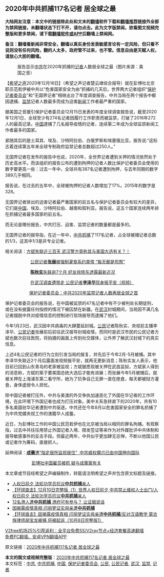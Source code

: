  <h2>2020年中共抓捕117名记者 居全球之最</h2> <p class="notice"><b>大陆网友注意：本文中的链接除此处和文末的<a href="https://github.com/bannedbook/fanqiang" >翻墙</a>软件下载和<a href="https://github.com/killgcd/justmysocks/blob/master/README.md">翻墙推荐</a>链接外全部为禁网链接，未翻墙状态下打不开，请勿点击。此为文字版禁闻，欲看图文视频完整版和更多禁闻，请下载<a href="https://github.com/bannedbook/fanqiang">翻墙软件或APP</a>后翻墙上禁闻网。</p><p>备注：翻墙看新闻非常安全，翻墙以真实身份发表敏感言论有一定风险，但只看不说则没有任何风险，翻的人太多，政府管不过来，也不管。信息自由是天赋人权，请放心大胆的翻墙。</b></p>  <div class="entry"> <figure><figcaption>报告显示<a href="https://www.bannedbook.org/bnews/tag/%e4%b8%ad%e5%85%b1/" class="st_tag internal_tag" rel="tag" title="标签 中共 下的日志">中共</a>在2020年抓捕的<a href="https://www.bannedbook.org/bnews/tag/%E8%AE%B0%E8%80%85/" class="st_tag internal_tag" rel="tag" title="标签 记者 下的日志">记者</a>人数居全球之最（图片来源：美国之音）</figcaption></figure> <p>【<span class='wp_keywordlink_affiliate'><a href="https://www.soundofhope.org" title="希望之声" target="_blank">希望之声</a></span>2020年12月16日】（希望之声记者楚云珒综合报导）就在彭博社北京职员范若伊被中共以“危害国家安全为由”抓捕的几天后，世界两大记者组织“<a href="https://www.bannedbook.org/bnews/tag/%E4%BF%9D%E6%8A%A4%E8%AE%B0%E8%80%85%E5%A7%94%E5%91%98%E4%BC%9A/" class="st_tag internal_tag" rel="tag" title="标签 保护记者委员会 下的日志">保护记者委员会</a>”和“无国界记者”相继出台了年度调查报告，中共当局在两个报告中都因逮捕、<a href="https://www.bannedbook.org/bnews/tag/%E7%9B%91%E7%A6%81/" class="st_tag internal_tag" rel="tag" title="标签 监禁 下的日志">监禁</a>记者人数最多而成为迫害<span class='wp_keywordlink_affiliate'><a href="https://www.bannedbook.org/" title="新闻">新闻</a></span>工作者最严重的国家。</p> <p>据美国之音援引保护记者委员会12月15日发表的年度全球调查报告说，截至2020年12月1日，全球至少有274名记者因履行工作职责而被监禁，打破了2016年272人的最高记录。<span class='wp_keywordlink_affiliate'><a href="https://www.bannedbook.org/" title="中国" target="_blank">中国</a></span>逮捕了几名报导疫情的记者，连续第二年成为全球监禁新闻工作者最多的国家。</p> <p>紧随其后的是土耳其、埃及、沙特阿拉伯、白俄罗斯和埃塞俄比亚。报告说:“这标志着连续第五年来全球专制政府监禁记者总数超过250人。”</p> <p>无国界记者在发布的报告中也说，2020年，全世界记者遭到关押的情况依然处于历史高水平。而该组织的报告公布的遭到拘押的记者人数比保护记者委员会使用的数字要更高一些：过去一年中，全球共有387名记者遭到拘押，与去年同期的数字389几乎相同。</p> <p>报告说，在过去的五年中，全球被拘押的记者人数增加了17%。2015年的数字是328。</p>  <p>无国界记者排出的迫害记者最严重国家的前五名与保护记者委员会有较大的差异，它们是<a href="https://www.bannedbook.org/bnews/tag/%E4%B8%AD%E5%9B%BD/" class="st_tag internal_tag" rel="tag" title="标签 中国 下的日志">中国</a>、埃及、沙特阿拉伯、越南和叙利亚。报告说，这五个国家连续两年排在抓捕记者最多国家的前五名。</p> <p>而无论是哪份报告，中共打压、迫害、监禁记者的数量都是最多的。</p> <p>无国界记者的报导指，在近一年中，<a href="https://www.bannedbook.org/bnews/tag/%E4%B8%AD%E5%85%B1%E6%8A%93%E6%8D%95/" class="st_tag internal_tag" rel="tag" title="标签 中共抓捕 下的日志">中共抓捕</a>了117名记者，占全球被捕记者总数的1/3，这其中1/3是非专业记者。</p> <p>相关阅读：<a href="https://www.soundofhope.org/post/446269">方斌失联近三百天 武汉警方竟称其与美国大选有关？！</a></p> <p>                     <a data-ctorig="https://www.soundofhope.org/post/452188" data-cturl="https://www.google.com/url?client=internal-element-cse&amp;cx=007749283119516952101:0iwnfnkwnek&amp;q=https://www.soundofhope.org/post/452188&amp;sa=U&amp;ved=2ahUKEwiBxNnUnNLtAhV67XMBHZj8BVUQFjAAegQIBhAC&amp;usg=AOvVaw1iRVWEX0BWfpl3QVd92JaH" href="https://www.google.com/url?client=internal-element-cse&amp;cx=007749283119516952101:0iwnfnkwnek&amp;q=https://www.soundofhope.org/post/452188&amp;sa=U&amp;ved=2ahUKEwiBxNnUnNLtAhV67XMBHZj8BVUQFjAAegQIBhAC&amp;usg=AOvVaw1iRVWEX0BWfpl3QVd92JaH" target="_blank">公民记者<b>张展</b>被强制灌食系约束带 “每天都是煎熬”</a></p>  <p>                     <a data-ctorig="https://www.soundofhope.org/post/423121" data-cturl="https://www.google.com/url?client=internal-element-cse&amp;cx=007749283119516952101:0iwnfnkwnek&amp;q=https://www.soundofhope.org/post/423121&amp;sa=U&amp;ved=2ahUKEwin6cLlnNLtAhW0FLcAHX8AD6sQFjAAegQIARAC&amp;usg=AOvVaw2f8yzYqubSywzDVCKeGhKJ" href="https://www.google.com/url?client=internal-element-cse&amp;cx=007749283119516952101:0iwnfnkwnek&amp;q=https://www.soundofhope.org/post/423121&amp;sa=U&amp;ved=2ahUKEwin6cLlnNLtAhW0FLcAHX8AD6sQFjAAegQIARAC&amp;usg=AOvVaw2f8yzYqubSywzDVCKeGhKJ" target="_blank"><b>陈秋实</b>失联逾7个月 好友徐晓东透露最新近况</a></p> <p>                     <a data-ctorig="https://www.soundofhope.org/post/370246" data-cturl="https://www.google.com/url?client=internal-element-cse&amp;cx=007749283119516952101:0iwnfnkwnek&amp;q=https://www.soundofhope.org/post/370246&amp;sa=U&amp;ved=2ahUKEwiO3ZzwnNLtAhU0guYKHUfzBqcQFjAIegQIAhAC&amp;usg=AOvVaw2G-7bZpszbNXws0vFgtHdb" href="https://www.google.com/url?client=internal-element-cse&amp;cx=007749283119516952101:0iwnfnkwnek&amp;q=https://www.soundofhope.org/post/370246&amp;sa=U&amp;ved=2ahUKEwiO3ZzwnNLtAhU0guYKHUfzBqcQFjAIegQIAhAC&amp;usg=AOvVaw2G-7bZpszbNXws0vFgtHdb" target="_blank">在武汉调查遭带走 公民记者<b>李泽华</b>现身报平安（视频）</a></p> <p>                    <a href="https://www.soundofhope.org/post/453757">保护记者委员会：中共2020年监禁记者人数再居全球之首</a></p> <p>保护记者委员会的报告说，在中国被监禁的47名记者中有不少被判处长期徒刑，或在没有披露任何指控的情况下被囚禁在新疆。在<a href="https://www.bannedbook.org/bnews/tag/%e6%ad%a6%e6%b1%89/" class="st_tag internal_tag" rel="tag" title="标签 武汉 下的日志">武汉</a>封城期间，当局因不满几名记者摆脱中共对疫情信息的控制进行现场报导而逮捕了他们。</p> <p>今年1月23日，武汉因中共病毒的大肆蔓延封城。<a href="https://www.bannedbook.org/bnews/tag/%e5%85%ac%e6%b0%91/" class="st_tag internal_tag" rel="tag" title="标签 公民 下的日志">公民</a>记者陈秋实、央视前主播李泽华、<a href="https://www.bannedbook.org/bnews/tag/%E5%85%AC%E6%B0%91%E8%AE%B0%E8%80%85/" class="st_tag internal_tag" rel="tag" title="标签 公民记者 下的日志">公民记者</a>张展前后前往武汉报导封城疫情。而同时是武汉市民的公民记者方斌也数次前往医院，将拍摄的画面上传到社交媒体，让外界了解武汉封城下的真实信息。</p>  <p>上述4名公民记者的行为立刻引发当局的报复，并先后于今年2月-5月被捕。其中李泽华失联近2个月后露面发视频报平安，就再无更新消息；陈秋实友人表示，他目前已回到山东青岛的老家被监视；方斌据悉现被关押在武昌监狱，方斌家人得到的消息称，方斌的案子要美国总统大选后才能有进展；而张展今年5月被捕后，就被关押在上海浦东第二看守所，她为了抗争自己无罪一直在绝食，每天都被狱方灌食，身体虚弱令人担忧。</p> <p>除中国记者被打压外，中共与美澳的外交争执加速恶化了外国在华记者的工作环境，在此环境下外国记者也成为打压对象。美中关系急转直下的2020年，共有10多名美国驻华记者遭到中共驱逐。中共还在今年8月以危害国家安全的罪名抓捕了为中共党媒央视工作的澳籍华人成蕾。</p> <p>近日，为彭博社工作的中国公民范若伊也在北京被当局以相同的罪名拘捕。有观察指，过去中共往往用禁止外国记者入境、限发签证等来作为对外媒批评中共体制和报导敏感事件的反击手段。但最近两年，中共似乎更加肆无忌惮，不断以他国公民或记者作为筹码，直接抓人。</p> <p>延伸阅读：<a data-ctorig="https://www.soundofhope.org/post/417838" data-cturl="https://www.google.com/url?client=internal-element-cse&amp;cx=007749283119516952101:0iwnfnkwnek&amp;q=https://www.soundofhope.org/post/417838&amp;sa=U&amp;ved=2ahUKEwi9qouGndLtAhVX73MBHbxhDhoQFjAEegQIBRAC&amp;usg=AOvVaw1dcbceOBvlXZenNNTQCbPX" href="https://www.google.com/url?client=internal-element-cse&amp;cx=007749283119516952101:0iwnfnkwnek&amp;q=https://www.soundofhope.org/post/417838&amp;sa=U&amp;ved=2ahUKEwi9qouGndLtAhVX73MBHbxhDhoQFjAEegQIBRAC&amp;usg=AOvVaw1dcbceOBvlXZenNNTQCbPX" target="_blank"><b>成蕾</b>遭“指定居所监视居住”  中共威权魔爪已由中国伸向国际</a></p> <p>                      <a data-ctorig="https://www.soundofhope.org/post/453001" data-cturl="https://www.google.com/url?client=internal-element-cse&amp;cx=007749283119516952101:0iwnfnkwnek&amp;q=https://www.soundofhope.org/post/453001&amp;sa=U&amp;ved=2ahUKEwjE58aUndLtAhVBmuYKHSpZD4gQFjAAegQIBhAC&amp;usg=AOvVaw0hnYrM3ZYS389Vg5kFWwT5" href="https://www.google.com/url?client=internal-element-cse&amp;cx=007749283119516952101:0iwnfnkwnek&amp;q=https://www.soundofhope.org/post/453001&amp;sa=U&amp;ved=2ahUKEwjE58aUndLtAhVBmuYKHSpZD4gQFjAAegQIBhAC&amp;usg=AOvVaw0hnYrM3ZYS389Vg5kFWwT5" target="_blank">彭博社中国雇员被抓 疑与成蕾案有关</a></p>  <p>本文章或节目经希望之声编辑制作，转载请注明希望之声并包含原文标题及链接。</p> <ul class='op-related-articles' title='相关阅读'> <li><a href='https://www.bannedbook.org/bnews/taiwannews/20201211/1445479.html' target='_blank'>人权日前夕 法轮功学员抗议<b>中共抓捕</b>亲人</a></li> <li><a href='https://www.bannedbook.org/bnews/bannedvideo/20201210/1445410.html' target='_blank'>【环球直击】12月10日完整版（1）世界人权日前夕 中共禁止维权人士出门/人权日前夕 法轮功学员抗议<b>中共抓捕</b>亲人</a></li> <li><a href='https://www.bannedbook.org/bnews/comments/20201011/1411701.html' target='_blank'>12名港人遭<b>中共抓捕</b> 港府可有参与？ 让证据说话</a></li> <li><a href='https://www.bannedbook.org/bnews/bannedvideo/20201008/1410445.html' target='_blank'>因揭露疫情真相 闫丽梦证实母亲遭<b>中共抓捕</b></a></li> <li><a href='https://www.bannedbook.org/bnews/bannedvideo/20201008/1410351.html' target='_blank'>【环球直击】因揭露疫情真相 闫丽梦证实母亲遭<b>中共抓捕</b>/反对汉语教学 蒙古族律师胡宝龙被捕 将被起诉（10月8日完整版1）</a></li> </ul> <p class="texttj"> <a href="https://www.bannedbook.org/forum23/topic22702.html" target="_blank">V2free机场25%引荐返利：全平台免费SS/V2ray节点+经济套餐高速翻墙</a><br/> <a href="https://github.com/bannedbook/fanqiang/wiki/%E7%A6%81%E9%97%BB%E7%BD%91%E5%AE%89%E5%8D%93%E7%BF%BB%E5%A2%99%E6%96%B0%E9%97%BBAPP" target="_blank">免费PC翻墙、安卓VPN翻墙APP</a></p><p>原文链接：<a class="src_link"  href="https://www.soundofhope.org/post/454114" target="_blank">2020年中共抓捕117名记者 居全球之最</a></p><a name='sharetosocial'></a>       <div><b>本文的图文或视频完整版</b>：<a href='https://www.bannedbook.org/bnews/comments/20201216/1449078.html'>2020年中共抓捕117名记者 居全球之最</a></div>  </div><!--END ENTRY--> <div class="postfooter"> <div>本文标签：<a href="https://www.bannedbook.org/bnews/tag/%e4%b8%ad%e5%85%b1/" rel="tag">中共</a>, <a href="https://www.bannedbook.org/bnews/tag/%E4%B8%AD%E5%85%B1%E6%8A%93%E6%8D%95/" rel="tag">中共抓捕</a>, <a href="https://www.bannedbook.org/bnews/tag/%E4%B8%AD%E5%9B%BD/" rel="tag">中国</a>, <a href="https://www.bannedbook.org/bnews/tag/%E4%BF%9D%E6%8A%A4%E8%AE%B0%E8%80%85%E5%A7%94%E5%91%98%E4%BC%9A/" rel="tag">保护记者委员会</a>, <a href="https://www.bannedbook.org/bnews/tag/%e5%85%ac%e6%b0%91/" rel="tag">公民</a>, <a href="https://www.bannedbook.org/bnews/tag/%E5%85%AC%E6%B0%91%E8%AE%B0%E8%80%85/" rel="tag">公民记者</a>, <a href="https://www.bannedbook.org/bnews/tag/%e6%ad%a6%e6%b1%89/" rel="tag">武汉</a>, <a href="https://www.bannedbook.org/bnews/tag/%E7%9B%91%E7%A6%81/" rel="tag">监禁</a>, <a href="https://www.bannedbook.org/bnews/tag/%E8%AE%B0%E8%80%85/" rel="tag">记者</a></div>  </div><!--END POSTFOOTER--> 